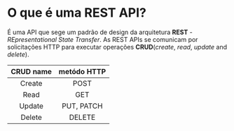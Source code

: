 # O que é uma REST API?

É uma API que sege um padrão de design da arquitetura **REST** - _REpresentational State Transfer_.
As REST APIs se comunicam por solicitações HTTP para executar operações **CRUD**(_create_, _read_, _update_ and _delete_).

CRUD name | metódo HTTP
:---: | :---:
Create | POST
Read | GET
Update | PUT, PATCH
Delete | DELETE